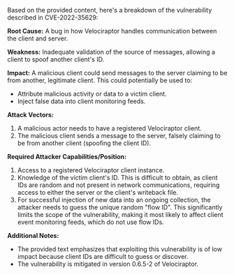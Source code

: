 Based on the provided content, here's a breakdown of the vulnerability described in CVE-2022-35629:

**Root Cause:** A bug in how Velociraptor handles communication between the client and server.

**Weakness:** Inadequate validation of the source of messages, allowing a client to spoof another client's ID.

**Impact:** A malicious client could send messages to the server claiming to be from another, legitimate client. This could potentially be used to:
* Attribute malicious activity or data to a victim client.
* Inject false data into client monitoring feeds.

**Attack Vectors:**
1.  A malicious actor needs to have a registered Velociraptor client.
2.  The malicious client sends a message to the server, falsely claiming to be from another client (spoofing the client ID).

**Required Attacker Capabilities/Position:**
1. Access to a registered Velociraptor client instance.
2. Knowledge of the victim client's ID. This is difficult to obtain, as client IDs are random and not present in network communications, requiring access to either the server or the client's writeback file.
3. For successful injection of new data into an ongoing collection, the attacker needs to guess the unique random "flow ID". This significantly limits the scope of the vulnerability, making it most likely to affect client event monitoring feeds, which do not use flow IDs.

**Additional Notes:**
*   The provided text emphasizes that exploiting this vulnerability is of low impact because client IDs are difficult to guess or discover.
*   The vulnerability is mitigated in version 0.6.5-2 of Velociraptor.